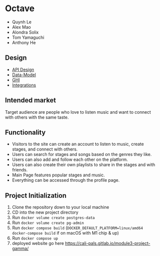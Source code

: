 # Octave
- Quynh Le
- Alex Mao
- Alondra Solix
- Tom Yamaguchi
- Anthony He
## Design
- [API Design](./docs/apis.md)
- [Data-Model](./docs/data-models.md)
- [GHI](./docs/ghi.md)
- [Integrations](./docs/integrations.md)
## Intended market
Target audience are people who love to listen music and want to connect with others with the same taste.
## Functionality
- Visitors to the site can create an account to listen to music, create stages, and connect with others.
- Users can search for stages and songs based on the genres they like.
- Users can also add and follow each other on the platform.
- Users can also create their own playlists to share in the stages and with friends.
- Main Page features popular stages and music.
- Everything can be accessed through the profile page.
## Project Initialization
1. Clone the repository down to your local machine
2. CD into the new project directory
3. Run `docker volume create postgres-data`
4. Run `docker volume create pg-admin`
5. Run `docker compose build` (`DOCKER_DEFAULT_PLATFORM=linux/amd64 docker-compose build` if on macOS with M1 chip & up)
6. Run `docker compose up`
7. deployed website go here https://cali-pals.gitlab.io/module3-project-gamma/
